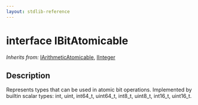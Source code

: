 ```yaml
---
layout: stdlib-reference
---
```


# interface IBitAtomicable

*Inherits from:* [IArithmeticAtomicable](../../iarithmeticatomicable-01b/index.html), [IInteger](../../iinteger-01/index.html)

## Description

Represents types that can be used in atomic bit operations.
Implemented by builtin scalar types: <span class='code'><span class="code_keyword">int</span></span>, <span class='code'><span class="code_keyword">uint</span></span>, <span class='code'>int64_t</span>, <span class='code'>uint64_t</span>, <span class='code'>int8_t</span>, <span class='code'>uint8_t</span>, <span class='code'>int16_t</span>, <span class='code'>uint16_t</span>.


